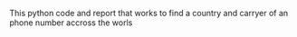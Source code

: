 This python code and report that works to find a country and carryer of an phone number accross the worls
